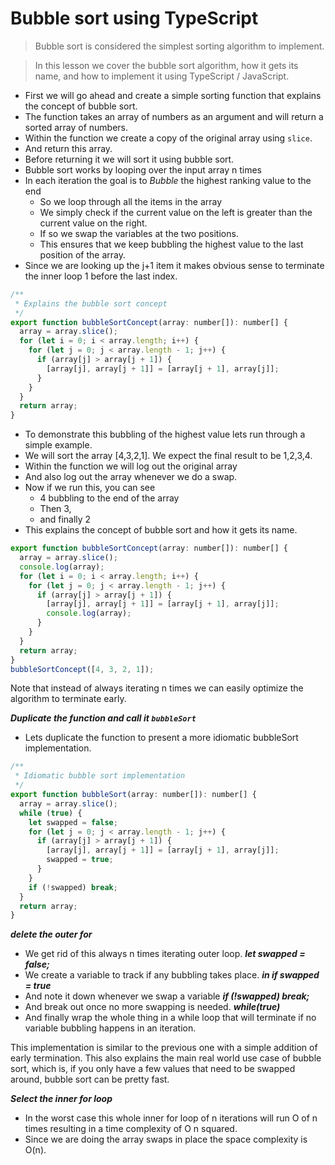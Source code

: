 # Bubble sort using TypeScript
> Bubble sort is considered the simplest sorting algorithm to implement.

> In this lesson we cover the bubble sort algorithm, how it gets its name, and how to implement it using TypeScript / JavaScript.

* First we will go ahead and create a simple sorting function that explains the concept of bubble sort.
* The function takes an array of numbers as an argument and will return a sorted array of numbers.
* Within the function we create a copy of the original array using `slice`.
* And return this array.
* Before returning it we will sort it using bubble sort.
* Bubble sort works by looping over the input array n times
* In each iteration the goal is to *Bubble* the highest ranking value to the end
  * So we loop through all the items in the array
  * We simply check if the current value on the left is greater than the current value on the right.
  * If so we swap the variables at the two positions.
  * This ensures that we keep bubbling the highest value to the last position of the array.
* Since we are looking up the j+1 item it makes obvious sense to terminate the inner loop 1 before the last index.

```js
/**
 * Explains the bubble sort concept
 */
export function bubbleSortConcept(array: number[]): number[] {
  array = array.slice();
  for (let i = 0; i < array.length; i++) {
    for (let j = 0; j < array.length - 1; j++) {
      if (array[j] > array[j + 1]) {
        [array[j], array[j + 1]] = [array[j + 1], array[j]];
      }
    }
  }
  return array;
}
```

* To demonstrate this bubbling of the highest value lets run through a simple example.
* We will sort the array [4,3,2,1]. We expect the final result to be 1,2,3,4.
* Within the function we will log out the original array
* And also log out the array whenever we do a swap.
* Now if we run this, you can see
  * 4 bubbling to the end of the array
  * Then 3,
  * and finally 2
* This explains the concept of bubble sort and how it gets its name.
```js
export function bubbleSortConcept(array: number[]): number[] {
  array = array.slice();
  console.log(array);
  for (let i = 0; i < array.length; i++) {
    for (let j = 0; j < array.length - 1; j++) {
      if (array[j] > array[j + 1]) {
        [array[j], array[j + 1]] = [array[j + 1], array[j]];
        console.log(array);
      }
    }
  }
  return array;
}
bubbleSortConcept([4, 3, 2, 1]);
```

Note that instead of always iterating n times we can easily optimize the algorithm to terminate early.

***Duplicate the function and call it `bubbleSort`***
* Lets duplicate the function to present a more idiomatic bubbleSort implementation.

```js
/**
 * Idiomatic bubble sort implementation
 */
export function bubbleSort(array: number[]): number[] {
  array = array.slice();
  while (true) {
    let swapped = false;
    for (let j = 0; j < array.length - 1; j++) {
      if (array[j] > array[j + 1]) {
        [array[j], array[j + 1]] = [array[j + 1], array[j]];
        swapped = true;
      }
    }
    if (!swapped) break;
  }
  return array;
}
```
***delete the outer for***
* We get rid of this always n times iterating outer loop.
***let swapped = false;***
* We create a variable to track if any bubbling  takes place.
***in if swapped = true***
* And note it down whenever we swap a variable
***if (!swapped) break;***
* And break out once no more swapping is needed.
***while(true)***
* And finally wrap the whole thing in a while loop that will terminate if no variable bubbling happens in an iteration.

This implementation is similar to the previous one with a simple addition of early termination. This also explains the main real world use case of bubble sort, which is, if you only have a few values that need to be swapped around, bubble sort can be pretty fast.

***Select the inner for loop***
* In the worst case this whole inner for loop of n iterations will run O of n times resulting in a time complexity of O n squared.
* Since we are doing the array swaps in place the space complexity is O(n).
